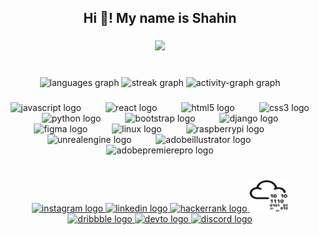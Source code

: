 <h2 align="center">Hi 👋! My name is  Shahin</h2>

###

<div align="center">
  <img height="400" src="https://i.giphy.com/media/v1.Y2lkPTc5MGI3NjExZDIxd3hpanZqdm1vMDlkdm0xa3hwN3BpMXgwdTA0ajB5YnVldWR0ZiZlcD12MV9pbnRlcm5hbF9naWZfYnlfaWQmY3Q9Zw/CuuSHzuc0O166MRfjt/giphy.gif"  />
</div>

###

<br clear="both">

<div align="center">
  <img src="https://github-readme-stats.vercel.app/api/top-langs?username=ShahinIsmayilov&locale=en&hide_title=false&layout=compact&card_width=320&langs_count=5&theme=nightowl&hide_border=false" height="150" alt="languages graph"  />
  <img src="https://streak-stats.demolab.com?user=ShahinIsmayilov&locale=en&mode=daily&theme=nightowl&hide_border=false&border_radius=5" height="150" alt="streak graph"  />
  <img src="https://github-readme-activity-graph.vercel.app/graph?username=ShahinIsmayilov&area=false&theme=nightowl&bg_color=White&hide_border=true&hide_title=true&custom_title=ShahinIsmayilov" height="150" alt="activity-graph graph"  />
</div>

###

<div align="center">
  <img src="https://cdn.jsdelivr.net/gh/devicons/devicon/icons/javascript/javascript-original.svg" height="30" alt="javascript logo"  />
  <img width="31" />
  <img src="https://cdn.jsdelivr.net/gh/devicons/devicon/icons/react/react-original.svg" height="30" alt="react logo"  />
  <img width="31" />
  <img src="https://cdn.jsdelivr.net/gh/devicons/devicon/icons/html5/html5-original.svg" height="30" alt="html5 logo"  />
  <img width="31" />
  <img src="https://cdn.jsdelivr.net/gh/devicons/devicon/icons/css3/css3-original.svg" height="30" alt="css3 logo"  />
  <img width="31" />
  <img src="https://cdn.jsdelivr.net/gh/devicons/devicon/icons/python/python-original.svg" height="30" alt="python logo"  />
  <img width="31" />
  <img src="https://cdn.jsdelivr.net/gh/devicons/devicon/icons/bootstrap/bootstrap-original.svg" height="30" alt="bootstrap logo"  />
  <img width="31" />
  <img src="https://cdn.jsdelivr.net/gh/devicons/devicon/icons/django/django-plain.svg" height="30" alt="django logo"  />
  <img width="31" />
  <img src="https://cdn.jsdelivr.net/gh/devicons/devicon/icons/figma/figma-original.svg" height="30" alt="figma logo"  />
  <img width="31" />
  <img src="https://cdn.jsdelivr.net/gh/devicons/devicon/icons/linux/linux-original.svg" height="30" alt="linux logo"  />
  <img width="31" />
  <img src="https://cdn.jsdelivr.net/gh/devicons/devicon/icons/raspberrypi/raspberrypi-original.svg" height="30" alt="raspberrypi logo"  />
  <img width="31" />
  <img src="https://skillicons.dev/icons?i=unreal" height="30" alt="unrealengine logo"  />
  <img width="31" />
  <img src="https://skillicons.dev/icons?i=ai" height="30" alt="adobeillustrator logo"  />
  <img width="31" />
  <img src="https://skillicons.dev/icons?i=pr" height="30" alt="adobepremierepro logo"  />
</div>

###

<br clear="both">

<div align="center">
  <a href="https://www.instagram.com/sahinn404/" target="_blank">
    <img src="https://raw.githubusercontent.com/maurodesouza/profile-readme-generator/master/src/assets/icons/social/instagram/default.svg" width="62" height="50" alt="instagram logo"  />
  </a>
  <a href="https://www.linkedin.com/in/shahin-ismay%C4%B1lov-5844122b7/" target="_blank">
    <img src="https://raw.githubusercontent.com/maurodesouza/profile-readme-generator/master/src/assets/icons/social/linkedin/default.svg" width="62" height="50" alt="linkedin logo"  />
  </a>
  <a href="https://www.hackerrank.com/profile/sahinn404" target="_blank">
    <img src="https://raw.githubusercontent.com/maurodesouza/profile-readme-generator/master/src/assets/icons/social/hackerrank/default.svg" width="62" height="50" alt="hackerrank logo"  />
  </a>
  <a href="https://tryhackme.com/p/sahinn404" target="_blank">
    <img src="https://raw.githubusercontent.com/maurodesouza/profile-readme-generator/master/src/assets/icons/social/tryhackme/default.svg" width="62" height="50" alt="tryhackme logo"  />
  </a>
  <a href="https://dribbble.com/sahinn404" target="_blank">
    <img src="https://raw.githubusercontent.com/maurodesouza/profile-readme-generator/master/src/assets/icons/social/dribbble/default.svg" width="62" height="50" alt="dribbble logo"  />
  </a>
  <a href="https://dev.to/sahinn404" target="_blank">
    <img src="https://raw.githubusercontent.com/maurodesouza/profile-readme-generator/master/src/assets/icons/social/devto/default.svg" width="62" height="50" alt="devto logo"  />
  </a>
  <a href="https://discord.com/channels/1099590690796736574/1099590691652386937" target="_blank">
    <img src="https://raw.githubusercontent.com/maurodesouza/profile-readme-generator/master/src/assets/icons/social/discord/default.svg" width="62" height="50" alt="discord logo"  />
  </a>
</div>

###
